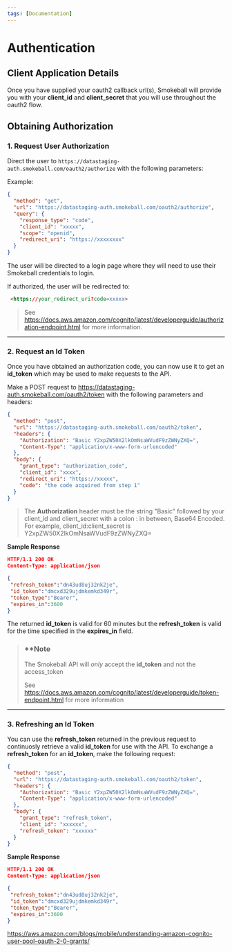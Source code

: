 ```yaml
---
tags: [Documentation]
---
```


# Authentication

## Client Application Details

Once you have supplied your oauth2 callback url(s), Smokeball will provide you with your **client_id** and **client_secret** that you will use throughout the oauth2 flow.

## Obtaining Authorization

### 1. Request User Authorization

Direct the user to `https://datastaging-auth.smokeball.com/oauth2/authorize` with the following parameters:

Example:

```json http
{
  "method": "get",
  "url": "https://datastaging-auth.smokeball.com/oauth2/authorize",
  "query": {
    "response_type": "code",
    "client_id": "xxxxx",
    "scope": "openid",
    "redirect_uri": "https://xxxxxxxx"
  }
}
```

The user will be directed to a login page where they will need to use their Smokeball credentials to login.

If authorized, the user will be redirected to:

```html
 <https://your_redirect_uri?code=xxxxx>
```

> See <https://docs.aws.amazon.com/cognito/latest/developerguide/authorization-endpoint.html> for more information.

---

### 2. Request an Id Token

Once you have obtained an authorization code, you can now use it to get an **id_token** which may be used to make requests to the API.

Make a POST request to <https://datastaging-auth.smokeball.com/oauth2/token> with the following parameters and headers:

```json http
{
  "method": "post",
  "url": "https://datastaging-auth.smokeball.com/oauth2/token",
  "headers": {
    "Authorization": "Basic Y2xpZW50X2lkOmNsaWVudF9zZWNyZXQ=",
    "Content-Type": "application/x-www-form-urlencoded"    
  },
  "body": {
    "grant_type": "authorization_code",
    "client_id": "xxxx",
    "redirect_uri": "https://xxxxx",
    "code": "the code acquired from step 1"
  }
}
```

> The **Authorization** header must be the string "Basic" followed by your client_id and client_secret with a colon : in between, Base64 Encoded. For example, client_id:client_secret is Y2xpZW50X2lkOmNsaWVudF9zZWNyZXQ=

**Sample Response**

```json
HTTP/1.1 200 OK
Content-Type: application/json

{ 
 "refresh_token":"dn43ud8uj32nk2je", 
 "id_token":"dmcxd329ujdmkemkd349r",
 "token_type":"Bearer", 
 "expires_in":3600
}
```

The returned **id_token** is valid for 60 minutes but the **refresh_token** is valid for the time specified in the **expires_in** field. 

<!-- theme: warning -->

> ### \*\*Note
>
> The Smokeball API will _only_ accept the **id_token** and not the access_token
>
> See <https://docs.aws.amazon.com/cognito/latest/developerguide/token-endpoint.html> for more information

---

### 3. Refreshing an Id Token

You can use the **refresh_token** returned in the previous request to continuosly retrieve a valid **id_token** for use with the API. To exchange a **refresh_token** for an **id_token**, make the following request:

```json http
{
  "method": "post",
  "url": "https://datastaging-auth.smokeball.com/oauth2/token",
  "headers": {
    "Authorization": "Basic Y2xpZW50X2lkOmNsaWVudF9zZWNyZXQ=",
    "Content-Type": "application/x-www-form-urlencoded"    
  },
  "body": {
    "grant_type": "refresh_token",
    "client_id": "xxxxxx",
    "refresh_token": "xxxxxx"
  }
}
```

**Sample Response**

```json
HTTP/1.1 200 OK
Content-Type: application/json

{
 "refresh_token":"dn43ud8uj32nk2je",
 "id_token":"dmcxd329ujdmkemkd349r",
 "token_type":"Bearer", 
 "expires_in":3600
}
```

<https://aws.amazon.com/blogs/mobile/understanding-amazon-cognito-user-pool-oauth-2-0-grants/>
